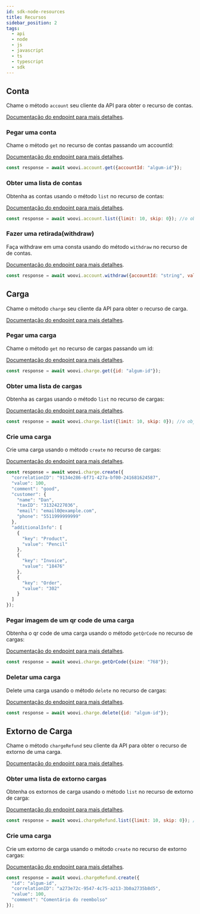 ```yaml
---
id: sdk-node-resources
title: Recursos
sidebar_position: 2
tags:
  - api
  - node
  - js
  - javascript
  - ts
  - typescript
  - sdk
---
```


## Conta

Chame o método `account` seu cliente da API para obter o recurso de contas.

[Documentação do endpoint para mais detalhes](https://developers.openpix.com.br/api#tag/account).

### Pegar uma conta

Chame o método `get` no recurso de contas passando um accountId:

[Documentação do endpoint para mais detalhes](https://developers.openpix.com.br/api#tag/account/paths/~1api~1v1~1account~1%7BaccountId%7D/get).

```js 
const response = await woovi.account.get({accountId: "algum-id"});
```

### Obter uma lista de contas

Obtenha as contas usando o método `list` no recurso de contas:

[Documentação do endpoint para mais detalhes](https://developers.openpix.com.br/api#tag/account/paths/~1api~1v1~1account~1/get).

```js 
const response = await woovi.account.list({limit: 10, skip: 0}); //o objeto de paginação é opcional
```

### Fazer uma retirada(withdraw)

Faça withdraw em uma consta usando do método `withdraw` no recurso de de contas.

[Documentação do endpoint para mais detalhes](https://developers.openpix.com.br/api#tag/account/paths/~1api~1v1~1account~1%7BaccountId%7D~1withdraw/post).

```js 
const response = await woovi.account.withdraw({accountId: "string", value: 200});
```


## Carga

Chame o método `charge` seu cliente da API para obter o recurso de carga.

[Documentação do endpoint para mais detalhes](https://developers.openpix.com.br/api#tag/charge).

### Pegar uma carga

Chame o método `get` no recurso de cargas passando um id:

[Documentação do endpoint para mais detalhes](https://developers.openpix.com.br/api#tag/charge/paths/~1api~1v1~1charge~1%7Bid%7D/delete).

```js 
const response = await woovi.charge.get({id: "algum-id"});
```

### Obter uma lista de cargas

Obtenha as cargas usando o método `list` no recurso de cargas:

[Documentação do endpoint para mais detalhes](https://developers.openpix.com.br/api#tag/charge/paths/~1api~1v1~1charge~1%7Bid%7D/get).

```js 
const response = await woovi.charge.list({limit: 10, skip: 0}); //o objeto de paginação é opcional
```

### Crie uma carga

Crie uma carga usando o método `create` no recurso de cargas:

[Documentação do endpoint para mais detalhes](https://developers.openpix.com.br/api#tag/charge/paths/~1api~1v1~1charge/get).

```js 
const response = await woovi.charge.create({
  "correlationID": "9134e286-6f71-427a-bf00-241681624587",
  "value": 100,
  "comment": "good",
  "customer": {
    "name": "Dan",
    "taxID": "31324227036",
    "email": "email0@example.com",
    "phone": "5511999999999"
  },
  "additionalInfo": [
    {
      "key": "Product",
      "value": "Pencil"
    },
    {
      "key": "Invoice",
      "value": "18476"
    },
    {
      "key": "Order",
      "value": "302"
    }
  ]
});
```

###  Pegar imagem de um qr code de uma carga

Obtenha o qr code de uma carga usando o método `getQrCode` no recurso de cargas:

[Documentação do endpoint para mais detalhes](https://developers.openpix.com.br/api#tag/charge/paths/~1openpix~1charge~1brcode~1image~1%7B:id%7D.png?size=1024/get).

```js 
const response = await woovi.charge.getQrCode({size: "768"});
```

###  Deletar uma carga

Delete uma carga usando o método `delete` no recurso de cargas:

[Documentação do endpoint para mais detalhes](https://developers.openpix.com.br/api#tag/charge/paths/~1api~1v1~1charge~1%7Bid%7D/delete).

```js 
const response = await woovi.charge.delete({id: "algum-id"});
```


## Extorno de Carga

Chame o método `chargeRefund` seu cliente da API para obter o recurso de extorno de uma carga.

[Documentação do endpoint para mais detalhes](https://developers.openpix.com.br/api#tag/charge-refund).

### Obter uma lista de extorno cargas

Obtenha os extornos de carga usando o método `list` no recurso de extorno de carga:

[Documentação do endpoint para mais detalhes](https://developers.openpix.com.br/api#tag/charge-refund/paths/~1api~1v1~1charge~1%7Bid%7D~1refund/get).

```js 
const response = await woovi.chargeRefund.list({limit: 10, skip: 0}); //o objeto de paginação é opcional
```

### Crie uma carga

Crie um extorno de carga usando o método `create` no recurso de extorno cargas:

[Documentação do endpoint para mais detalhes](https://developers.openpix.com.br/api#tag/charge/paths/~1api~1v1~1charge/get).

```js 
const response = await woovi.chargeRefund.create({
  "id": "algum-id",
  "correlationID": "a273e72c-9547-4c75-a213-3b0a2735b8d5",
  "value": 100,
  "comment": "Comentário do reembolso"
});
```
